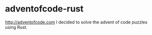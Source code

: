# adventofcode-rust
http://adventofcode.com I decided to solve the advent of code puzzles using Rust.
